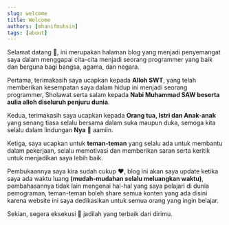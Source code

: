 ```yaml
---
slug: welcome
title: Welcome
authors: [mhanifmuhsin]
tags: [about]
---
```


Selamat datang 🎉, ini merupakan halaman blog yang menjadi penyemangat saya dalam menggapai cita-cita menjadi seorang programmer yang baik dan berguna bagi bangsa, agama, dan negara.

Pertama, terimakasih saya ucapkan kepada **Alloh SWT**, yang telah memberikan kesempatan saya dalam hidup ini menjadi seorang programmer, Sholawat serta salam kepada **Nabi Muhammad SAW beserta aulia alloh diseluruh penjuru dunia**.

Kedua, terimakasih saya ucapkan kepada **Orang tua, Istri dan Anak-anak** yang senang tiasa selalu bersama dalam suka maupun duka, semoga kita selalu dalam lindungan **Nya** 🤲 aamiin.

Ketiga, saya ucapkan untuk **teman-teman** yang selalu ada untuk membantu dalam pekerjaan, selalu memotivasi dan memberikan saran serta keritik untuk menjadikan saya lebih baik.

Pembukaannya saya kira sudah cukup ❤️, blog ini akan saya update ketika saya ada waktu luang **(mudah-mudahan selalu meluangkan waktu)**, pembahasannya tidak lain mengenai hal-hal yang saya pelajari di dunia pemograman, teman-teman boleh share semua konten yang ada disini karena website ini saya dedikasikan untuk semua orang yang ingin belajar.

Sekian, segera eksekusi 🚀 jadilah yang terbaik dari dirimu.
